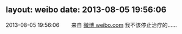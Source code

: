 layout: weibo
date: 2013-08-05 19:56:06
---
2013-08-05 19:56:06  &nbsp;&nbsp;&nbsp;&nbsp;&nbsp;&nbsp; 来自 <a href="http://weibo.com/" rel="nofollow">微博 weibo.com</a>
我不该停止治疗的…… ​​​

